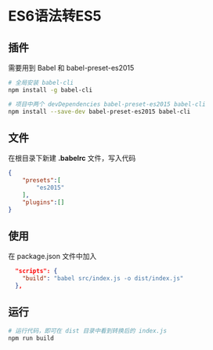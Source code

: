 # ES6语法转ES5

## 插件

需要用到 Babel 和 babel-preset-es2015

```bash
# 全局安装 babel-cli
npm install -g babel-cli

# 项目中两个 devDependencies babel-preset-es2015 babel-cli
npm install --save-dev babel-preset-es2015 babel-cli
```

## 文件

在根目录下新建 **.babelrc** 文件，写入代码

```json
{
    "presets":[
        "es2015"
    ],
    "plugins":[]
}
```

## 使用

在 package.json 文件中加入

```json
  "scripts": {
    "build": "babel src/index.js -o dist/index.js"
  },
```

## 运行

```bash
# 运行代码，即可在 dist 目录中看到转换后的 index.js
npm run build
```
